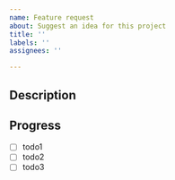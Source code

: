 ```yaml
---
name: Feature request
about: Suggest an idea for this project
title: ''
labels: ''
assignees: ''

---
```


## Description 

> 

## Progress 
- [ ] todo1 
- [ ] todo2
- [ ] todo3
